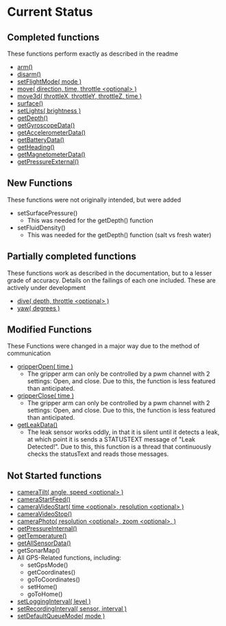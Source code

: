 # Current Status

## Completed functions

These functions perform exactly as described in the readme

- [arm()](docs/active/arm.md)
- [disarm()](docs/active/disarm.md)
- [setFlightMode( mode )](docs/active/setFlightMode.md)
- [move( direction, time, throttle \<optional> )](docs/active/move.md)
- [move3d( throttleX, throttleY, throttleZ, time )](docs/active/move3d.md)
- [surface()](docs/active/surface.md)
- [setLights( brightness )](docs/active/setLights.md)
- [getDepth()](docs/passive/getDepth.md)
- [getGyroscopeData()](docs/passive/getGyroscopeData.md)
- [getAccelerometerData()](docs/passive/getAccelerometerData.md)
- [getBatteryData()](docs/passive/getBatteryData.md)
- [getHeading()](docs/passive/getHeading.md)
- [getMagnetometerData()](docs/passive/getMagnetometerData.md)
- [getPressureExternal()](docs/passive/getPressureExternal.md)

## New Functions

These functions were not originally intended, but were added

- setSurfacePressure()
  - This was needed for the getDepth() function
- setFluidDensity()
  - This was needed for the getDepth() function (salt vs fresh water)

## Partially completed functions

These functions work as described in the documentation, but to a lesser grade of accuracy. Details on the failings of each one included. These are actively under development

- [dive( depth, throttle \<optional> )](docs/active/dive.md)
- [yaw( degrees )](docs/active/yaw.md)

## Modified Functions

These Functions were changed in a major way due to the method of communication

- [gripperOpen( time )](docs/active/armRelease.md)
  - The gripper arm can only be controlled by a pwm channel with 2 settings: Open, and close.  Due to this, the function is less featured than anticipated.
- [gripperClose( time )](docs/active/armGrab.md)
  - The gripper arm can only be controlled by a pwm channel with 2 settings: Open, and close.  Due to this, the function is less featured than anticipated.
- [getLeakData()](docs/passive/getLeakData.md)
  - The leak sensor works oddly, in that it is silent until it detects a leak, at which point it is sends a STATUSTEXT message of "Leak Detected!". Due to this, this function is a thread that continuously checks the statusText and reads those messages.

## Not Started functions

- [cameraTilt( angle, speed \<optional> )](docs/active/cameraTilt.md)
- [cameraStartFeed()](docs/passive/cameraStartFeed.md)
- [cameraVideoStart( time \<optional>, resolution \<optional> )](docs/passive/cameraVideoStart.md)
- [cameraVideoStop()](docs/passive/cameraVideoStop.md)
- [cameraPhoto( resolution \<optional>, zoom \<optional>, )](docs/passive/cameraPhoto.md)
- [getPressureInternal()](docs/passive/getPressureInternal.md)
- [getTemperature()](docs/passive/getTemperature.md)
- [getAllSensorData()](docs/passive/getAllSensorData.md)
- getSonarMap()
- All GPS-Related functions, including:
  - setGpsMode()
  - getCoordinates()
  - goToCoordinates()
  - setHome()
  - goToHome()
- [setLoggingInterval( level )](docs/configuration/setLoggingLevel.md)
- [setRecordingInterval( sensor, interval )](docs/configuration/setRecordingInterval.md)
- [setDefaultQueueMode( mode )](docs/configuration/setDefaultQueueMode.md)
